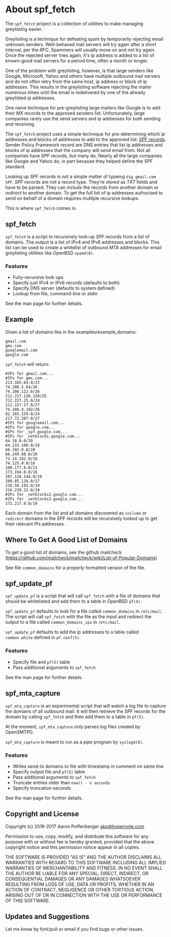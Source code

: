 About spf_fetch
===================

The `spf_fetch` project is a collection of utilities to make managing
greylisting easier.

Greylisting is a technique for defeating spam by temporarily rejecting
email unknown senders. Well-behaved mail servers will try again after
a short interval, per the *RFC*. Spammers will usually move on and not
try again. Once the rejected server tries again, it's ip address is
added to a list of known-good mail servers for a period time, often a
month or longer.

One of the problem with greylisting, however, is that large senders
like Google, Microsoft, Yahoo and others have multiple outbound mail
servers and do not often retry from the same host, ip address or block
of ip addresses. This results in the greylisting software rejecting
the mailer numerous times until the email is redelivered by one of the
already greylisted ip addresses.

One naive technique for pre-greylisting large mailers like Google is
to add their *MX* records to the approved senders list. Unfortunately,
large companies rarely use the send servers and ip addresses for both
sending and receiving.

The `spf_fetch` project uses a simple technique for pre-determining
which ip addresses and blocks of addresses to add to the approved
list:
[SPF records](https://en.wikipedia.org/wiki/Sender_Policy_Framework).
Sender Policy Framework record are DNS entries that list ip addresses
and blocks of ip addresses that the company will send email from. Not
all companies have *SPF* records, but many do. Nearly all the large
companies like Google and Yahoo do, in part because they helped define
the SPF standard.

Looking up *SPF* records is not a simple matter of typeing `dig
gmail.com SPF`. *SPF* records are not a record type. They're stored as
*TXT* fields and have to be parsed. They can *include* the records
from another domain or *redirect* to another domain. To get the full
list of ip addresses authorized to send on behalf of a domain requires
multiple recursive lookups.

This is where `spf_fetch` comes in.

spf_fetch
---------

`spf_fetch` is a script to recursively look-up *SPF* records from a
list of domains. The output is a list of IPv4 and IPv6 addresses and
blocks. This list can be used to create a whitelist of outbound *MTA*
addresses for email greylisting utilities like OpenBSD `spamd(8)`.

### Features
+ Fully-recursive look ups
+ Specify just IPv4 or IPv6 records (defaults to both)
+ Specify DNS server (defaults to system defined)
+ Lookup from file, command-line or *stdin*

See the man page for further details.

Example
--------------------------------------

Given a list of domains like in the examples/example_domains:

    gmail.com
    gmx.com
    googlemail.com
    google.com

`spf_fetch` will return:

    #IPs for gmail.com...
    #IPs for gmx.com...
    213.165.64.0/23
    74.208.5.64/26
    74.208.122.0/26
    212.227.126.128/25
    212.227.15.0/24
    212.227.17.0/27
    74.208.4.192/26
    82.165.159.0/24
    217.72.207.0/27
    #IPs for googlemail.com...
    #IPs for google.com...
    #IPs for _spf.google.com...
    #IPs for _netblocks.google.com...
    64.18.0.0/20
    64.233.160.0/19
    66.102.0.0/20
    66.249.80.0/20
    72.14.192.0/18
    74.125.0.0/16
    108.177.8.0/21
    173.194.0.0/16
    207.126.144.0/20
    209.85.128.0/17
    216.58.192.0/19
    216.239.32.0/19
    #IPs for _netblocks2.google.com...
    #IPs for _netblocks3.google.com...
    172.217.0.0/19

Each domain from the list and all domains discovered as `include` or
`redirect` domains in the SPF records will be recursively looked up to
get their relevant IPs addresses.

Where To Get A Good List of Domains
-----------------------------------

To get a good list of domains, see the github mailcheck
(https://github.com/mailcheck/mailcheck/wiki/List-of-Popular-Domains)

See file `common_domains` for a properly formatted version of the
file.

spf_update_pf
-------------

`spf_update_pf` is a script that will call `spf_fetch` with a file of
domains that should be whitelisted and add them to a table in OpenBSD
`pf(4)`.

`spf_update_pf` defaults to look for a file called `common_domains` in
`/etc/mail`. The script will call `spf_fetch` with the file as the
input and redirect the output to a file called `common_domains_ips` in
`/etc/mail`.

`spf_update_pf` defaults to add the ip addresses to a table called
`common_white` defined in `pf.conf(5)`.

### Features
+ Specify file and `pf(5)` table
+ Pass additional arguments to `spf_fetch`

See the man page for further details.

spf_mta_capture
---------------

`spf_mta_capture` is an experimental script that will watch a log file
to capture the domains of all outbound mail. It will then retrieve the
SPF records for the domain by calling `spf_fetch` and then add them to
a table in `pf(5)`.

At the moment, `spf_mta_capture` only parses log files created by
OpenSMTPD.

`spf_mta_capture` is meant to run as a *pipe* program by `syslogd(8)`.

### Features
+ Writes send-to domains to file with timestamp in comment on same
  line
+ Specify output file and `pf(5)` table
+ Pass additional arguments to `spf_fetch`
+ Truncate entries older than `now() - n seconds`
+ Specify truncation seconds

See the man page for further details.

Copyright and License
---------------------

Copyright (c) 2016-2017 Aaron Poffenberger <akp@hypernote.com>

Permission to use, copy, modify, and distribute this software for any
purpose with or without fee is hereby granted, provided that the above
copyright notice and this permission notice appear in all copies.

THE SOFTWARE IS PROVIDED "AS IS" AND THE AUTHOR DISCLAIMS ALL WARRANTIES
WITH REGARD TO THIS SOFTWARE INCLUDING ALL IMPLIED WARRANTIES OF
MERCHANTABILITY AND FITNESS. IN NO EVENT SHALL THE AUTHOR BE LIABLE FOR
ANY SPECIAL, DIRECT, INDIRECT, OR CONSEQUENTIAL DAMAGES OR ANY DAMAGES
WHATSOEVER RESULTING FROM LOSS OF USE, DATA OR PROFITS, WHETHER IN AN
ACTION OF CONTRACT, NEGLIGENCE OR OTHER TORTIOUS ACTION, ARISING OUT OF
OR IN CONNECTION WITH THE USE OR PERFORMANCE OF THIS SOFTWARE.

Updates and Suggestions
-----------------------

Let me know by fork/pull or email if you find bugs or other issues.

